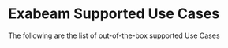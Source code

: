 Exabeam Supported Use Cases
===========================

The following are the list of out-of-the-box supported Use Cases

